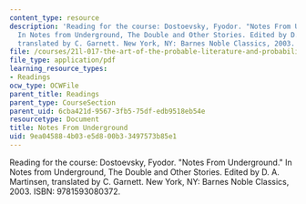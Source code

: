 ```yaml
---
content_type: resource
description: 'Reading for the course: Dostoevsky, Fyodor. "Notes From Underground."
  In Notes from Underground, The Double and Other Stories. Edited by D. A. Martinsen,
  translated by C. Garnett. New York, NY: Barnes Noble Classics, 2003. ISBN: 9781593080372.'
file: /courses/21l-017-the-art-of-the-probable-literature-and-probability-spring-2008/9ea045884b03e5d800b33497573b85e1_notes_under.pdf
file_type: application/pdf
learning_resource_types:
- Readings
ocw_type: OCWFile
parent_title: Readings
parent_type: CourseSection
parent_uid: 6cba421d-9567-3fb5-75df-edb9518eb54e
resourcetype: Document
title: Notes From Underground
uid: 9ea04588-4b03-e5d8-00b3-3497573b85e1
---
```

Reading for the course: Dostoevsky, Fyodor. "Notes From Underground." In Notes from Underground, The Double and Other Stories. Edited by D. A. Martinsen, translated by C. Garnett. New York, NY: Barnes Noble Classics, 2003. ISBN: 9781593080372.

